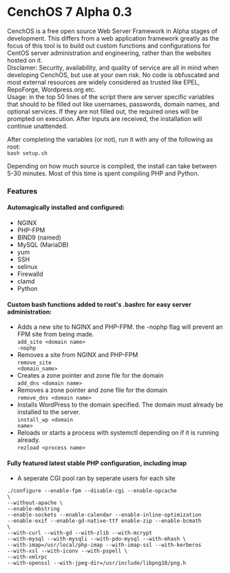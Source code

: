 CenchOS 7 Alpha 0.3
=======

CenchOS is a free open source Web Server Framework in Alpha stages of development. This differs from a web application framework greatly as the focus of this tool is to build out custom functions and configurations for CentOS server administration and engineering, rather than the websites hosted on it.
<br>
Disclamer: Security, availability, and quality of service are all in mind when developing CenchOS, but use at your own risk.
No code is obfuscated and most external resources are widely considered as trusted like EPEL, RepoForge, Wordpress.org etc. 
<br>
Usage: in the top 50 lines of the script there are server specific variables that should to be filled out like usernames, passwords, domain names, and optional services. If they are not filled out, the required ones will be prompted on execution. After inputs are received, the installation will continue unattended.

After completing the variables (or not), run it with any of the following as root:<br>
```bash setup.sh```

Depending on how much source is compiled, the install can take between 5-30 minutes. Most of this time is spent compiling PHP and Python.<br>

### Features<br>
#### Automagically installed and configured:<br>
  * NGINX
  * PHP-FPM
  * BIND9 (named)
  * MySQL (MariaDB)
  * yum
  * SSH
  * selinux
  * Firewalld
  * clamd
  * Python

#### Custom bash functions added to root's .bashrc for easy server administration:<br>
  * Adds a new site to NGINX and PHP-FPM. the -nophp flag will prevent an FPM site from being made.<br>
<code>add\_site \<domain name\> -nophp</code><br>
  * Removes a site from NGINX and PHP-FPM<br>
<code>remove\_site \<domain_name\></code><br>
  * Creates a zone pointer and zone file for the domain<br>
 <code>add_dns \<domain name\></code><br>
  * Removes a zone pointer and zone file for the domain<br>
<code>remove_dns \<domain name\></code><br>
  * Installs WordPress to the domain specified. The domain must already be installed to the server.<br>
<code>install_wp \<domain name\></code><br>
  * Reloads or starts a process with systemctl depending on if it is running already.<br>
<code>rezload \<process name\></code><br>

#### Fully featured latest stable PHP configuration, including imap
  * A seperate CGI pool ran by seperate users for each site

<code>./configure --enable-fpm --disable-cgi --enable-opcache \\</code><br>
<code>--without-apache \\</code><br>
<code>--enable-mbstring  --enable-sockets --enable-calendar --enable-inline-optimization --enable-exif --enable-gd-native-ttf enable-zip --enable-bcmath \\</code><br>
<code>--with-curl --with-gd  --with-zlib  --with-mcrypt --with-mysql --with-mysqli --with-pdo-mysql --with-mhash \\</code><br> 
<code>--with-imap=/usr/local/php-imap --with-imap-ssl --with-kerberos --with-xsl --with-iconv --with-pspell \\</code><br>
<code>--with-xmlrpc --with-openssl --with-jpeg-dir=/usr/include/libpng10/png.h</code>

